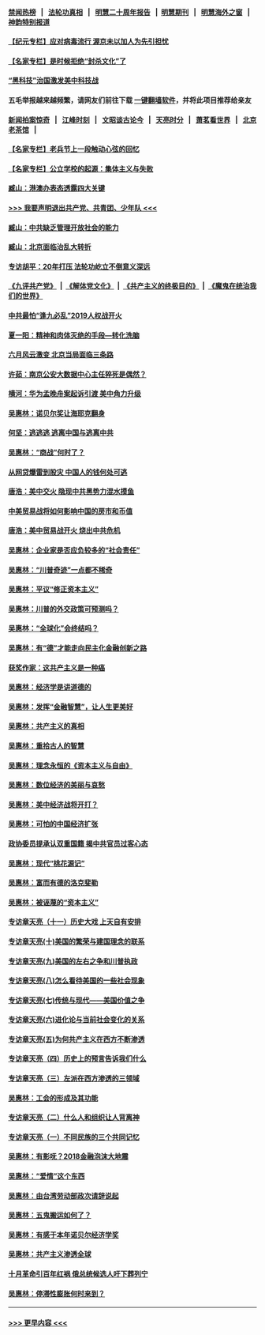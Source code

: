 #### [禁闻热榜](热点新闻.md?=0)  &nbsp;&nbsp;|&nbsp;&nbsp; [法轮功真相](https://github.com/gfw-breaker/truth/blob/master/README.md?=0) &nbsp;&nbsp;|&nbsp;&nbsp; [明慧二十周年报告](https://github.com/gfw-breaker/mh-reports/blob/master/README.md?=0) &nbsp;&nbsp;|&nbsp;&nbsp;[明慧期刊](https://github.com/gfw-breaker/mh-qikan) &nbsp;&nbsp;|&nbsp;&nbsp; [明慧海外之窗](https://github.com/gfw-breaker/mh-news/blob/master/README.md?=0) &nbsp;&nbsp;|&nbsp;&nbsp; [神韵特别报道](https://github.com/gfw-breaker/mh-news/blob/master/shenyun.md?=0)
#### [【纪元专栏】应对病毒流行 渥京未以加人为先引担忧](../pages/nsc423/n11875714.md?t=03020031) 
#### [【名家专栏】是时候拒绝“封杀文化”了](../pages/nsc423/n11814093.md?t=03020031) 
#### [“黑科技”治国激发美中科技战](../pages/nsc423/n11638056.md?t=03020031) 
#### 五毛举报越来越频繁，请网友们前往下载 [一键翻墙软件](https://github.com/gfw-breaker/ssr-accounts)，并将此项目推荐给亲友
#### [新闻拍案惊奇](https://github.com/gfw-breaker/banned-news/blob/master/pages/link4.md) &nbsp;&nbsp;|&nbsp;&nbsp; [江峰时刻](https://github.com/gfw-breaker/banned-news/blob/master/pages/link4.md) &nbsp;&nbsp;|&nbsp;&nbsp; [文昭谈古论今](https://github.com/gfw-breaker/banned-news/blob/master/pages/link4.md) &nbsp;&nbsp;|&nbsp;&nbsp; [天亮时分](https://github.com/gfw-breaker/banned-news/blob/master/pages/link4.md) &nbsp;&nbsp;|&nbsp;&nbsp; [萧茗看世界](https://github.com/gfw-breaker/banned-news/blob/master/pages/link4.md) &nbsp;&nbsp;|&nbsp;&nbsp; [北京老茶馆](https://github.com/gfw-breaker/banned-news/blob/master/pages/link4.md) &nbsp;&nbsp;|&nbsp;&nbsp; 
#### [【名家专栏】老兵节上一段触动心弦的回忆](../pages/nsc423/n11646016.md?t=03020031) 
#### [【名家专栏】公立学校的起源：集体主义与失败](../pages/nsc423/n11601833.md?t=03020031) 
#### [臧山：港澳办表态透露四大关键](../pages/nsc423/n11421628.md?t=03020031) 
#### [>>> 我要声明退出共产党、共青团、少年队 <<<](https://github.com/begood0513/goodnews/blob/master/quit/letter.md) 
#### [臧山：中共缺乏管理开放社会的能力](../pages/nsc423/n11407457.md?t=03020031) 
#### [臧山：北京面临治乱大转折](../pages/nsc423/n11406895.md?t=03020031) 
#### [专访胡平：20年打压 法轮功屹立不倒意义深远](../pages/nsc423/n11398800.md?t=03020031) 
#### [《九评共产党》](https://github.com/begood0513/9ping.md/blob/master/README.md) &nbsp;|&nbsp; [《解体党文化》](../../../../jtdwh.md/blob/master/README.md)  &nbsp;|&nbsp; [《共产主义的终极目的》](../../../../gczydzjmd.md/blob/master/README.md) &nbsp;|&nbsp; [《魔鬼在统治我们的世界》](../../../../mgztzwmdsj.md/blob/master/README.md) 
#### [中共最怕“逢九必乱”2019人权战开火](../pages/nsc423/n11385248.md?t=03020031) 
#### [夏一阳：精神和肉体灭绝的手段—转化洗脑](../pages/nsc423/n11368250.md?t=03020031) 
#### [六月风云激变 北京当局面临三条路](../pages/nsc423/n11313668.md?t=03020031) 
#### [许茹：南京公安大数据中心主任猝死是偶然？](../pages/nsc423/n11064744.md?t=03020031) 
#### [横河：华为孟晚舟案起诉引渡 美中角力升级](../pages/nsc423/n11027230.md?t=03020031) 
#### [吴惠林：诺贝尔奖让海耶克翻身](../pages/nsc423/n10890049.md?t=03020031) 
#### [何坚：逃逃逃 逃离中国与逃离中共](../pages/nsc423/n10592891.md?t=03020031) 
#### [吴惠林：“商战”何时了？](../pages/nsc423/n10573558.md?t=03020031) 
#### [从网贷爆雷到股灾 中国人的钱何处可逃](../pages/nsc423/n10572800.md?t=03020031) 
#### [唐浩：美中交火 隐现中共黑势力混水摸鱼](../pages/nsc423/n10544040.md?t=03020031) 
#### [中美贸易战将如何影响中国的房市和币值](../pages/nsc423/n10543697.md?t=03020031) 
#### [唐浩：美中贸易战开火 烧出中共危机](../pages/nsc423/n10540126.md?t=03020031) 
#### [吴惠林：企业家是否应负较多的“社会责任”](../pages/nsc423/n10535022.md?t=03020031) 
#### [吴惠林：“川普奇迹”一点都不稀奇](../pages/nsc423/n10512808.md?t=03020031) 
#### [吴惠林：平议“修正资本主义”](../pages/nsc423/n10495724.md?t=03020031) 
#### [吴惠林：川普的外交政策可预测吗？](../pages/nsc423/n10462387.md?t=03020031) 
#### [吴惠林：“全球化”会终结吗？](../pages/nsc423/n10452838.md?t=03020031) 
#### [吴惠林：有“德”才能走向民主化金融创新之路](../pages/nsc423/n10432292.md?t=03020031) 
#### [获奖作家：这共产主义是一种癌](../pages/nsc423/n10431541.md?t=03020031) 
#### [吴惠林：经济学是讲道德的](../pages/nsc423/n10398014.md?t=03020031) 
#### [吴惠林：发挥“金融智慧”，让人生更美好](../pages/nsc423/n10375019.md?t=03020031) 
#### [吴惠林：共产主义的真相](../pages/nsc423/n10351394.md?t=03020031) 
#### [吴惠林：重拾古人的智慧](../pages/nsc423/n10337691.md?t=03020031) 
#### [吴惠林：理念永恒的《资本主义与自由》](../pages/nsc423/n10316274.md?t=03020031) 
#### [吴惠林：数位经济的美丽与哀愁](../pages/nsc423/n10292946.md?t=03020031) 
#### [吴惠林：美中经济战将开打？](../pages/nsc423/n10258825.md?t=03020031) 
#### [吴惠林：可怕的中国经济扩张](../pages/nsc423/n10219147.md?t=03020031) 
#### [政协委员提承认双重国籍 揭中共官员过客心态](../pages/nsc423/n10208809.md?t=03020031) 
#### [吴惠林：现代“桃花源记”](../pages/nsc423/n10185234.md?t=03020031) 
#### [吴惠林：富而有德的洛克斐勒](../pages/nsc423/n10142264.md?t=03020031) 
#### [吴惠林：被诬蔑的“资本主义”](../pages/nsc423/n10124816.md?t=03020031) 
#### [专访章天亮（十一）历史大戏 上天自有安排](../pages/nsc423/n10094905.md?t=03020031) 
#### [专访章天亮(十)美国的繁荣与建国理念的联系](../pages/nsc423/n10094899.md?t=03020031) 
#### [专访章天亮(九)美国的左右之争和川普执政](../pages/nsc423/n10094889.md?t=03020031) 
#### [专访章天亮(八)怎么看待美国的一些社会现象](../pages/nsc423/n10094857.md?t=03020031) 
#### [专访章天亮(七)传统与现代——美国价值之争](../pages/nsc423/n10093140.md?t=03020031) 
#### [专访章天亮(六)进化论与当前社会变化的关系](../pages/nsc423/n10092036.md?t=03020031) 
#### [专访章天亮(五)为何共产主义在西方不断渗透](../pages/nsc423/n10083620.md?t=03020031) 
#### [专访章天亮（四）历史上的预言告诉我们什么](../pages/nsc423/n10083606.md?t=03020031) 
#### [专访章天亮（三）左派在西方渗透的三领域](../pages/nsc423/n10081115.md?t=03020031) 
#### [吴惠林：工会的形成及其功能](../pages/nsc423/n10080633.md?t=03020031) 
#### [专访章天亮（二）什么人和组织让人背离神](../pages/nsc423/n10076637.md?t=03020031) 
#### [专访章天亮（一）不同民族的三个共同记忆](../pages/nsc423/n10074188.md?t=03020031) 
#### [吴惠林：有影呒？2018金融泡沫大地震](../pages/nsc423/n10040534.md?t=03020031) 
#### [吴惠林：“爱情”这个东西](../pages/nsc423/n10019423.md?t=03020031) 
#### [吴惠林：由台湾劳动部政次请辞说起](../pages/nsc423/n9979679.md?t=03020031) 
#### [吴惠林：五鬼搬运如何了？](../pages/nsc423/n9925338.md?t=03020031) 
#### [吴惠林：有感于本年诺贝尔经济学奖](../pages/nsc423/n9871883.md?t=03020031) 
#### [吴惠林：共产主义渗透全球](../pages/nsc423/n9812748.md?t=03020031) 
#### [十月革命引百年红祸 俄总统候选人吁下葬列宁](../pages/nsc423/n9810182.md?t=03020031) 
#### [吴惠林：停滞性膨胀何时来到？](../pages/nsc423/n9764136.md?t=03020031) 

----
#### [ >>> 更早内容 <<< ](../indexes/nsc423-earlier.md)
